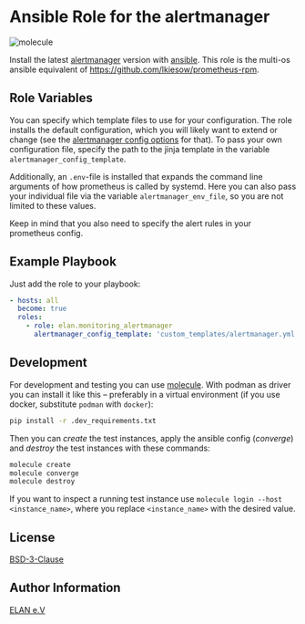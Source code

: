 # Ansible Role for the alertmanager

![molecule](https://github.com/elan-ev/monitoring_loki/actions/workflows/molecule.yml/badge.svg)

Install the latest [alertmanager](https://github.com/prometheus/alertmanager) version with [ansible](https://docs.ansible.com/).
This role is the multi-os ansible equivalent of https://github.com/lkiesow/prometheus-rpm.

## Role Variables

You can specify which template files to use for your configuration.
The role installs the default configuration, which you will likely want to extend or change
(see the [alertmanager config options](https://github.com/prometheus/alertmanager#example) for that).
To pass your own configuration file, specify the path to the jinja template in the variable `alertmanager_config_template`.

Additionally, an `.env`-file is installed that expands the command line arguments of how prometheus is called by systemd.
Here you can also pass your individual file via the variable `alertmanager_env_file`, so you are not limited to these values.

Keep in mind that you also need to specify the alert rules in your prometheus config.

## Example Playbook

Just add the role to your playbook:

```yaml
- hosts: all
  become: true
  roles:
    - role: elan.monitoring_alertmanager
      alertmanager_config_template: 'custom_templates/alertmanager.yml.j2'
```

## Development

For development and testing you can use [molecule](https://molecule.readthedocs.io/en/latest/).
With podman as driver you can install it like this – preferably in a virtual environment (if you use docker, substitute `podman` with `docker`):

```bash
pip install -r .dev_requirements.txt
```

Then you can *create* the test instances, apply the ansible config (*converge*) and *destroy* the test instances with these commands:

```bash
molecule create
molecule converge
molecule destroy
```

If you want to inspect a running test instance use `molecule login --host <instance_name>`, where you replace `<instance_name>` with the desired value.

## License

[BSD-3-Clause](LICENSE)

## Author Information

[ELAN e.V](https://elan-ev.de/)
